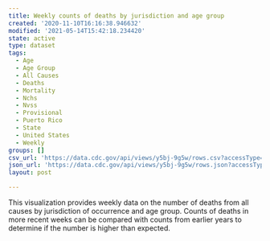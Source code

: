 ```yaml
---
title: Weekly counts of deaths by jurisdiction and age group
created: '2020-11-10T16:16:38.946632'
modified: '2021-05-14T15:42:18.234420'
state: active
type: dataset
tags:
  - Age
  - Age Group
  - All Causes
  - Deaths
  - Mortality
  - Nchs
  - Nvss
  - Provisional
  - Puerto Rico
  - State
  - United States
  - Weekly
groups: []
csv_url: 'https://data.cdc.gov/api/views/y5bj-9g5w/rows.csv?accessType=DOWNLOAD'
json_url: 'https://data.cdc.gov/api/views/y5bj-9g5w/rows.json?accessType=DOWNLOAD'
layout: post

---
```

This visualization provides weekly data on the number of deaths from all causes by jurisdiction of occurrence and age group. Counts of deaths in more recent weeks can be compared with counts from earlier years to determine if the number is higher than expected.
